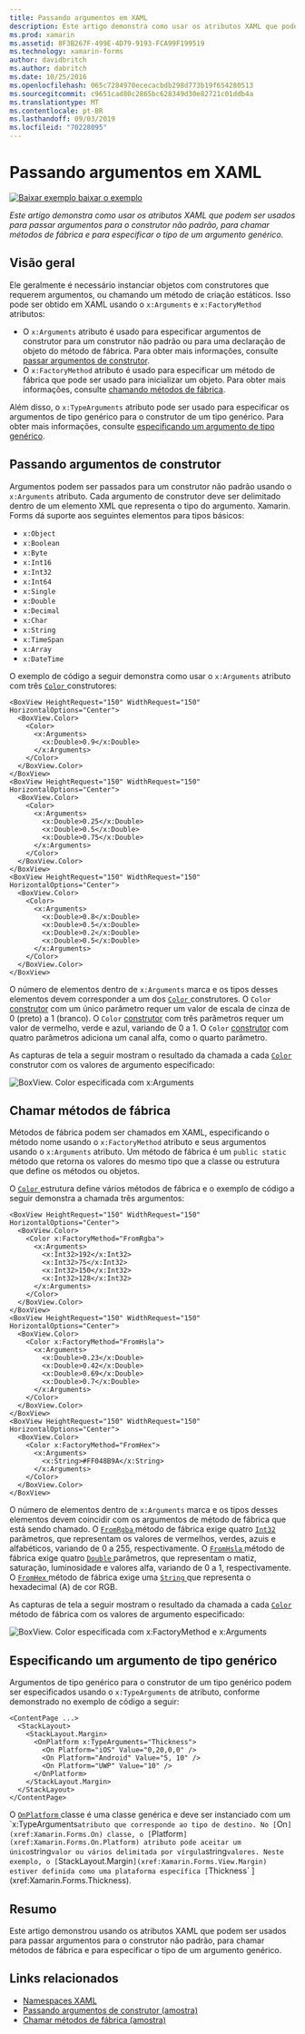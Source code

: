 ```yaml
---
title: Passando argumentos em XAML
description: Este artigo demonstra como usar os atributos XAML que podem ser usados para passar argumentos para o construtor não padrão, para chamar métodos de fábrica e para especificar o tipo de um argumento genérico.
ms.prod: xamarin
ms.assetid: 8F3B267F-499E-4D79-9193-FCA99F199519
ms.technology: xamarin-forms
author: davidbritch
ms.author: dabritch
ms.date: 10/25/2016
ms.openlocfilehash: 065c7284970ececacbdb298d773b19f654280513
ms.sourcegitcommit: c9651cad80c2865bc628349d30e82721c01ddb4a
ms.translationtype: MT
ms.contentlocale: pt-BR
ms.lasthandoff: 09/03/2019
ms.locfileid: "70228095"
---
```

# <a name="passing-arguments-in-xaml"></a>Passando argumentos em XAML

[![Baixar exemplo](~/media/shared/download.png) baixar o exemplo](https://docs.microsoft.com/samples/xamarin/xamarin-forms-samples/xaml-passingconstructorarguments)

_Este artigo demonstra como usar os atributos XAML que podem ser usados para passar argumentos para o construtor não padrão, para chamar métodos de fábrica e para especificar o tipo de um argumento genérico._

## <a name="overview"></a>Visão geral

Ele geralmente é necessário instanciar objetos com construtores que requerem argumentos, ou chamando um método de criação estáticos. Isso pode ser obtido em XAML usando o `x:Arguments` e `x:FactoryMethod` atributos:

- O `x:Arguments` atributo é usado para especificar argumentos de construtor para um construtor não padrão ou para uma declaração de objeto do método de fábrica. Para obter mais informações, consulte [passar argumentos de construtor](#constructor_arguments).
- O `x:FactoryMethod` atributo é usado para especificar um método de fábrica que pode ser usado para inicializar um objeto. Para obter mais informações, consulte [chamando métodos de fábrica](#factory_methods).

Além disso, o `x:TypeArguments` atributo pode ser usado para especificar os argumentos de tipo genérico para o construtor de um tipo genérico. Para obter mais informações, consulte [especificando um argumento de tipo genérico](#generic_type_arguments).

<a name="constructor_arguments" />

## <a name="passing-constructor-arguments"></a>Passando argumentos de construtor

Argumentos podem ser passados para um construtor não padrão usando o `x:Arguments` atributo. Cada argumento de construtor deve ser delimitado dentro de um elemento XML que representa o tipo do argumento. Xamarin. Forms dá suporte aos seguintes elementos para tipos básicos:

- `x:Object`
- `x:Boolean`
- `x:Byte`
- `x:Int16`
- `x:Int32`
- `x:Int64`
- `x:Single`
- `x:Double`
- `x:Decimal`
- `x:Char`
- `x:String`
- `x:TimeSpan`
- `x:Array`
- `x:DateTime`

O exemplo de código a seguir demonstra como usar o `x:Arguments` atributo com três [ `Color` ](xref:Xamarin.Forms.Color) construtores:

```xaml
<BoxView HeightRequest="150" WidthRequest="150" HorizontalOptions="Center">
  <BoxView.Color>
    <Color>
      <x:Arguments>
        <x:Double>0.9</x:Double>
      </x:Arguments>
    </Color>
  </BoxView.Color>
</BoxView>
<BoxView HeightRequest="150" WidthRequest="150" HorizontalOptions="Center">
  <BoxView.Color>
    <Color>
      <x:Arguments>
        <x:Double>0.25</x:Double>
        <x:Double>0.5</x:Double>
        <x:Double>0.75</x:Double>
      </x:Arguments>
    </Color>
  </BoxView.Color>
</BoxView>
<BoxView HeightRequest="150" WidthRequest="150" HorizontalOptions="Center">
  <BoxView.Color>
    <Color>
      <x:Arguments>
        <x:Double>0.8</x:Double>
        <x:Double>0.5</x:Double>
        <x:Double>0.2</x:Double>
        <x:Double>0.5</x:Double>
      </x:Arguments>
    </Color>
  </BoxView.Color>
</BoxView>
```

O número de elementos dentro de `x:Arguments` marca e os tipos desses elementos devem corresponder a um dos [ `Color` ](xref:Xamarin.Forms.Color) construtores. O `Color` [construtor](xref:Xamarin.Forms.Color.%23ctor(System.Double)) com um único parâmetro requer um valor de escala de cinza de 0 (preto) a 1 (branco). O `Color` [construtor](xref:Xamarin.Forms.Color.%23ctor(System.Double,System.Double,System.Double)) com três parâmetros requer um valor de vermelho, verde e azul, variando de 0 a 1. O `Color` [construtor](xref:Xamarin.Forms.Color.%23ctor(System.Double,System.Double,System.Double,System.Double)) com quatro parâmetros adiciona um canal alfa, como o quarto parâmetro.

As capturas de tela a seguir mostram o resultado da chamada a cada [ `Color` ](xref:Xamarin.Forms.Color) construtor com os valores de argumento especificado:

![BoxView. Color especificada com x:Arguments](passing-arguments-images/passing-arguments.png)

<a name="factory_methods" />

## <a name="calling-factory-methods"></a>Chamar métodos de fábrica

Métodos de fábrica podem ser chamados em XAML, especificando o método nome usando o `x:FactoryMethod` atributo e seus argumentos usando o `x:Arguments` atributo. Um método de fábrica é um `public static` método que retorna os valores do mesmo tipo que a classe ou estrutura que define os métodos ou objetos.

O [ `Color` ](xref:Xamarin.Forms.Color) estrutura define vários métodos de fábrica e o exemplo de código a seguir demonstra a chamada três argumentos:

```xaml
<BoxView HeightRequest="150" WidthRequest="150" HorizontalOptions="Center">
  <BoxView.Color>
    <Color x:FactoryMethod="FromRgba">
      <x:Arguments>
        <x:Int32>192</x:Int32>
        <x:Int32>75</x:Int32>
        <x:Int32>150</x:Int32>                        
        <x:Int32>128</x:Int32>
      </x:Arguments>
    </Color>
  </BoxView.Color>
</BoxView>
<BoxView HeightRequest="150" WidthRequest="150" HorizontalOptions="Center">
  <BoxView.Color>
    <Color x:FactoryMethod="FromHsla">
      <x:Arguments>
        <x:Double>0.23</x:Double>
        <x:Double>0.42</x:Double>
        <x:Double>0.69</x:Double>
        <x:Double>0.7</x:Double>
      </x:Arguments>
    </Color>
  </BoxView.Color>
</BoxView>
<BoxView HeightRequest="150" WidthRequest="150" HorizontalOptions="Center">
  <BoxView.Color>
    <Color x:FactoryMethod="FromHex">
      <x:Arguments>
        <x:String>#FF048B9A</x:String>
      </x:Arguments>
    </Color>
  </BoxView.Color>
</BoxView>
```

O número de elementos dentro de `x:Arguments` marca e os tipos desses elementos devem coincidir com os argumentos de método de fábrica que está sendo chamado. O [ `FromRgba` ](xref:Xamarin.Forms.Color.FromRgba(System.Int32,System.Int32,System.Int32,System.Int32)) método de fábrica exige quatro [ `Int32` ](https://docs.microsoft.com/dotnet/api/system.int32) parâmetros, que representam os valores de vermelhos, verdes, azuis e alfabéticos, variando de 0 a 255, respectivamente. O [ `FromHsla` ](xref:Xamarin.Forms.Color.FromHsla(System.Double,System.Double,System.Double,System.Double)) método de fábrica exige quatro [ `Double` ](https://docs.microsoft.com/dotnet/api/system.double) parâmetros, que representam o matiz, saturação, luminosidade e valores alfa, variando de 0 a 1, respectivamente. O [ `FromHex` ](xref:Xamarin.Forms.Color.FromHex(System.String)) método de fábrica exige uma [ `String` ](https://docs.microsoft.com/dotnet/api/system.string) que representa o hexadecimal (A) de cor RGB.

As capturas de tela a seguir mostram o resultado da chamada a cada [ `Color` ](xref:Xamarin.Forms.Color) método de fábrica com os valores de argumento especificado:

![BoxView. Color especificada com x:FactoryMethod e x:Arguments](passing-arguments-images/factory-methods.png)

<a name="generic_type_arguments" />

## <a name="specifying-a-generic-type-argument"></a>Especificando um argumento de tipo genérico

Argumentos de tipo genérico para o construtor de um tipo genérico podem ser especificados usando o `x:TypeArguments` de atributo, conforme demonstrado no exemplo de código a seguir:

```xaml
<ContentPage ...>
  <StackLayout>
    <StackLayout.Margin>
      <OnPlatform x:TypeArguments="Thickness">
        <On Platform="iOS" Value="0,20,0,0" />
        <On Platform="Android" Value="5, 10" />
        <On Platform="UWP" Value="10" />
      </OnPlatform>
    </StackLayout.Margin>
  </StackLayout>
</ContentPage>
```

O [ `OnPlatform` ](xref:Xamarin.Forms.OnPlatform`1) classe é uma classe genérica e deve ser instanciado com um `x:TypeArguments` atributo que corresponde ao tipo de destino. No [ `On` ](xref:Xamarin.Forms.On) classe, o [ `Platform` ](xref:Xamarin.Forms.On.Platform) atributo pode aceitar um único `string` valor ou vários delimitada por vírgula `string` valores. Neste exemplo, o [ `StackLayout.Margin` ](xref:Xamarin.Forms.View.Margin) estiver definida como uma plataforma específica [ `Thickness` ](xref:Xamarin.Forms.Thickness).

## <a name="summary"></a>Resumo

Este artigo demonstrou usando os atributos XAML que podem ser usados para passar argumentos para o construtor não padrão, para chamar métodos de fábrica e para especificar o tipo de um argumento genérico.


## <a name="related-links"></a>Links relacionados

- [Namespaces XAML](~/xamarin-forms/xaml/namespaces.md)
- [Passando argumentos de construtor (amostra)](https://docs.microsoft.com/samples/xamarin/xamarin-forms-samples/xaml-passingconstructorarguments)
- [Chamar métodos de fábrica (amostra)](https://docs.microsoft.com/samples/xamarin/xamarin-forms-samples/xaml-callingfactorymethods)
